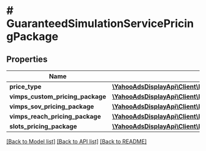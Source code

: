 # # GuaranteedSimulationServicePricingPackage

## Properties

Name | Type | Description | Notes
------------ | ------------- | ------------- | -------------
**price_type** | [**\YahooAdsDisplayApi\Client\Model\GuaranteedSimulationServicePriceType**](GuaranteedSimulationServicePriceType.md) |  | [optional]
**vimps_custom_pricing_package** | [**\YahooAdsDisplayApi\Client\Model\GuaranteedSimulationServiceVimpsCustomPricingPackage**](GuaranteedSimulationServiceVimpsCustomPricingPackage.md) |  | [optional]
**vimps_sov_pricing_package** | [**\YahooAdsDisplayApi\Client\Model\GuaranteedSimulationServiceVimpsSOVPricingPackage**](GuaranteedSimulationServiceVimpsSOVPricingPackage.md) |  | [optional]
**vimps_reach_pricing_package** | [**\YahooAdsDisplayApi\Client\Model\GuaranteedSimulationServiceVimpsReachPricingPackage**](GuaranteedSimulationServiceVimpsReachPricingPackage.md) |  | [optional]
**slots_pricing_package** | [**\YahooAdsDisplayApi\Client\Model\GuaranteedSimulationServiceSlotsPricingPackage**](GuaranteedSimulationServiceSlotsPricingPackage.md) |  | [optional]

[[Back to Model list]](../../README.md#models) [[Back to API list]](../../README.md#endpoints) [[Back to README]](../../README.md)
